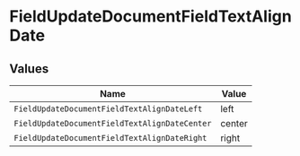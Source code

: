 # FieldUpdateDocumentFieldTextAlignDate


## Values

| Name                                          | Value                                         |
| --------------------------------------------- | --------------------------------------------- |
| `FieldUpdateDocumentFieldTextAlignDateLeft`   | left                                          |
| `FieldUpdateDocumentFieldTextAlignDateCenter` | center                                        |
| `FieldUpdateDocumentFieldTextAlignDateRight`  | right                                         |